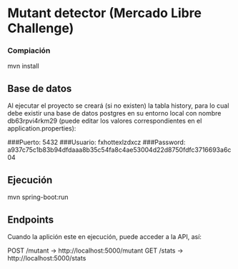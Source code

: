 # Mutant detector (Mercado Libre Challenge)

### Compiación
mvn install

## Base de datos
Al ejecutar el proyecto se creará (si no existen) la tabla history, para lo cual debe existir una base de datos
postgres en su entorno local con nombre db63rpvi4rkm29 
(puede editar los valores correspondientes en el application.properties): 

###Puerto:
5432
###Usuario:
fxhottexlzdxcz
###Password:
a937c75c1b83b94dfdaaa8b35c54fa8c4ae53004d22d8750fdfc3716693a6c04

## Ejecución
mvn spring-boot:run

## Endpoints
Cuando la aplición este en ejecución, puede acceder a la API, así:

POST /mutant -> http://localhost:5000/mutant
GET /stats -> http://localhost:5000/stats



 

